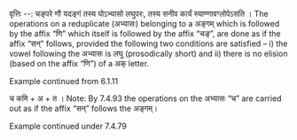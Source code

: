 

वृत्तिः --: चङ्परे णौ यदङ्गं तस्य योऽभ्यासो लघुपरः, तस्य सनीव कार्यं स्याण्णावग्लोपेऽसति । The operations on a reduplicate (अभ्यासः) belonging to a अङ्गम् which is followed by the affix “णि” which itself is followed by the affix “चङ्”, are done as if the affix “सन्” follows, provided the following two conditions are satisfied – i) the vowel following the अभ्यासः is लघु (prosodically short) and ii) there is no elision (based on the affix “णि”) of a अक् letter.


Example continued from 6.1.11


च कमि + अ + त । Note: By 7.4.93 the operations on the अभ्यासः “च” are carried out as if the affix “सन्” follows the अङ्गम्।


Example continued under 7.4.79

